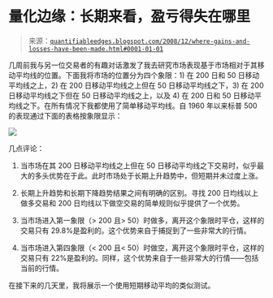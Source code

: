 <!--yml

分类：未分类

日期：2024-05-18 13:32:47

-->

# 量化边缘：长期来看，盈亏得失在哪里

> 来源：[`quantifiableedges.blogspot.com/2008/12/where-gains-and-losses-have-been-made.html#0001-01-01`](http://quantifiableedges.blogspot.com/2008/12/where-gains-and-losses-have-been-made.html#0001-01-01)

几周前我与另一位交易者的有趣对话激发了我去研究市场表现基于市场相对于其移动平均线的位置。下面我将市场的位置分为四个象限：1) 在 200 日和 50 日移动平均线之上，2) 在 200 日移动平均线之上但在 50 日移动平均线之下，3) 在 200 日移动平均线之下但在 50 日移动平均线之上，以及 4) 在 200 日和 50 日移动平均线之下。在所有情况下我都使用了简单移动平均线。自 1960 年以来标普 500 的表现通过下面的表格按象限显示：

![](https://blogger.googleusercontent.com/img/b/R29vZ2xl/AVvXsEh9Q6YDLRiFox2Z_9_PlhtIXtJsdJOj4iLydN0Bt4ttrDivhrwCK2Epc85AMJ5szsdEYk-48EiqJHia8oDFRKsuityasrj5ESralpYXUO2aJ1H_I2p-48JRVyQBOfBW-Q-AYkoFLeGyuvg/s1600-h/2008-12-1+market+quadrants.PNG)

几点评论：

1) 当市场在其 200 日移动平均线之上但在 50 日移动平均线之下交易时，似乎最大的多头优势在于此。此时市场处于长期上升趋势中，但短期并未过度上涨。

2) 长期上升趋势和长期下降趋势结果之间有明确的区别。寻找 200 日均线以上做多交易和 200 日均线以下做空交易的简单规则似乎提供了一个优势。

3) 当市场进入第一象限（> 200 且> 50）时做多，离开这个象限时平仓，这样的交易只有 29.8%是盈利的。这个优势来自于捕捉到了一些非常大的行情。

4) 当市场进入第四象限（< 200 且< 50）时做空，离开这个象限时平仓，这样的交易只有 22%是盈利的。同样，这个优势来自于一些非常大的行情——包括当前的行情。

在接下来的几天里，我将展示一个使用短期移动平均的类似测试。
